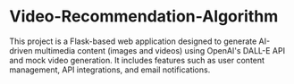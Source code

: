 # Video-Recommendation-Algorithm
This project is a Flask-based web application designed to generate AI-driven multimedia content (images and videos) using OpenAI's DALL-E API and mock video generation. It includes features such as user content management, API integrations, and email notifications.
